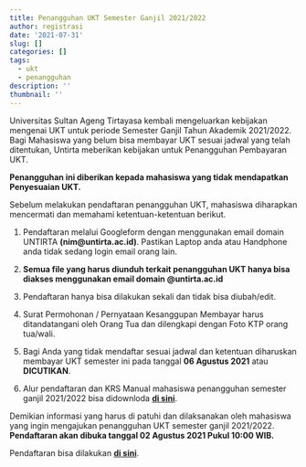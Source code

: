 ```yaml
---
title: Penangguhan UKT Semester Ganjil 2021/2022
author: registrasi
date: '2021-07-31'
slug: []
categories: []
tags:
  - ukt
  - penangguhan
description: ''
thumbnail: ''
---
```


Universitas Sultan Ageng Tirtayasa kembali mengeluarkan kebijakan mengenai UKT untuk periode Semester Ganjil Tahun Akademik 2021/2022. Bagi Mahasiswa yang belum bisa membayar UKT sesuai jadwal yang telah ditentukan, Untirta meberikan kebijakan untuk Penangguhan Pembayaran UKT.

**Penangguhan ini diberikan kepada mahasiswa yang tidak mendapatkan Penyesuaian UKT.**

Sebelum melakukan pendaftaran penangguhan UKT, mahasiswa diharapkan mencermati dan memahami ketentuan-ketentuan berikut.

1.  Pendaftaran melalui Googleform dengan menggunakan email domain UNTIRTA **(nim\@untirta.ac.id)**. Pastikan Laptop anda atau Handphone anda tidak sedang login email orang lain.

2.  **Semua file yang harus diunduh terkait penangguhan UKT hanya bisa diakses menggunakan email domain \@untirta.ac.id**

3.  Pendaftaran hanya bisa dilakukan sekali dan tidak bisa diubah/edit.

4.  Surat Permohonan / Pernyataan Kesanggupan Membayar harus ditandatangani oleh Orang Tua dan dilengkapi dengan Foto KTP orang tua/wali.

5.  Bagi Anda yang tidak mendaftar sesuai jadwal dan ketentuan diharuskan membayar UKT semester ini pada tanggal **06 Agustus 2021** atau **DICUTIKAN**.

6.  Alur pendaftaran dan KRS Manual mahasiswa penangguhan semester ganjil 2021/2022 bisa didownloda [**di sini**](https://drive.google.com/file/d/1GQrQU8PpRjlhKU34vkrNnCmfB9mE31yb/view?usp=sharing).

Demikian informasi yang harus di patuhi dan dilaksanakan oleh mahasiswa yang ingin mengajukan penangguhan UKT semester ganjil 2021/2022. **Pendaftaran akan dibuka tanggal 02 Agustus 2021 Pukul 10:00 WIB.**

Pendaftaran bisa dilakukan [**di sini**](/post/2021-06-17-penyesuaian-ukt-ganjil-2021-2022/).
